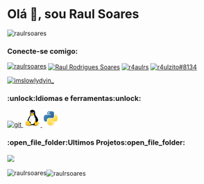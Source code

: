 <h1 align="left">Olá 👋, sou Raul Soares</h1>
<!-- <h3 align="center">Um desenvolvedor front-end apaixonado da Índia</h3> -->

<p align="left"> <img src= "https://komarev.com/ghpvc/?username=raulrsoares&label=Profile%20views&color=brightgreen&style=flat" alt="raulrsoares" /> </p>

<h3 align="left">Conecte-se comigo:</h3>
<p align="left">
<a href="https://dev.to/raulrsoares" target="blank"><img align=" center" src="https://raw.githubusercontent.com/rahuldkjain/github-profile-readme-generator/master/src/images/icons/Social/devto.svg" alt="raulrsoares" height="30" largura ="40" /></a>
<a href="https://linkedin.com/in/raul rodrigues soares" target="blank"><img align="center" src="https://cdn.jsdelivr.net/npm/simple-icons@3.13.0/icons/linkedin.svg" alt="Raul Rodrigues Soares" height="30" width="40" /></a>
<a href= "https://instagram.com/r4aulrs" target="blank"><img align="center" src="https://raw.githubusercontent.com/rahuldkjain/github-profile-readme-generator/master/src/images/icons/Social/instagram.svg" alt="r4aulrs" height="30" width="40" /></a>
<a href="https://discord.gg/r4ulzito#8134" target="blank"><img align="center"src="https://cdn.jsdelivr.net/npm/simple-icons@3.13.0/icons/discord.svg" alt="r4ulzito#8134" height="30" largura="40" /></a></p>

<p align="left"> <a href="https://twitter.com/imslowlydyin_" target="blank"><img src="https://img.shields.io/twitter/follow/imslowlydyin_?logo=twitter&style=for-the-badge" alt="imslowlydyin_" /></a> </p>



<h3 align="left">:unlock:Idiomas e ferramentas:unlock:</h3>
<lang align="left">
    <a href="https://git-scm.com/" target="_blank" rel="noreferrer" > <img src="https://www.vectorlogo.zone/logos/git-scm/git-scm-icon.svg" alt="git" width="40" height="40"/> </a>
    <a href="https://www.linux.org/" target="_blank" rel="noreferrer"> <img src="https://raw.githubusercontent.com/devicons/devicon/master/icons/linux/linux-original.svg" alt="linux" width="40" height="40"/> </a>
    <a href="https://www.python.org" target="_blank" rel="noreferrer"><img src="https://raw.githubusercontent.com/devicons/devicon/master/icons/python/python-original.svg" alt="python" width="40" height="40"/> </a>
</lang>

<br>

<projeto align="left">
    <h3>
        :open_file_folder:Ultimos Projetos:open_file_folder:
    </h3>
    <a href="https://raulrsoares.github.io/projeto-udemy-html-rrs/" target="blank"> <img align="center"  src="https://cdn.jsdelivr.net/npm/simple-icons@3.13.0/icons/html5.svg" height="30" largura ="40" /> </a>
</projetos>

<br>

<!--
<div align="left">
    <h3>
        :construction:  Projetos em construção  :construction:
    </h3>
</div>
-->

<br>

<addons alig="left">
    <img align="left" src="https://github-readme-stats.vercel.app/api?username=raulrsoares&show_icons=true&theme=vision-friendly-dark&include_all_commits=true&count_private=true" height="180em"alt="raulrsoares" /> 
    <img align="center" src="https://github-readme-stats.vercel.app/api/top-langs/?username=raulrsoares&layout=compact&langs_count=7&theme=vision-friendly-dark" alt="raulrsoares" />
</addons>
